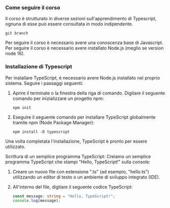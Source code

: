 ### Come seguire il corso

Il corso è strutturato in diverse sezioni sull'apprendimento di Typescript, ognuna di esse può essere consultata in modo indipendente.
```
git branch
```
Per seguire il corso è necessario avere una conoscenza base di Javascript.
Per seguire il corso è necessario avere installato Node.js (meglio se version node 16).

### Installazione di Typescript

Per installare TypeScript, è necessario avere Node.js installato nel proprio sistema. Seguire i passaggi seguenti:

1. Aprire il terminale o la finestra della riga di comando. Digitare il seguente comando per inizializzare un progetto npm:
    ```
    npm init
    ```
2. Eseguire il seguente comando per installare TypeScript globalmente tramite npm (Node Package Manager):

   ```
   npm install -D typescript
   ```

Una volta completata l'installazione, TypeScript è pronto per essere utilizzato.

Scrittura di un semplice programma TypeScript:
Creiamo un semplice programma TypeScript che stampi "Hello, TypeScript!" sulla console:

1. Creare un nuovo file con estensione ".ts" (ad esempio, "hello.ts") utilizzando un editor di testo o un ambiente di sviluppo integrato (IDE).
2. All'interno del file, digitare il seguente codice TypeScript:

   ```typescript
   const message: string = "Hello, TypeScript!";
   console.log(message);
   ```
